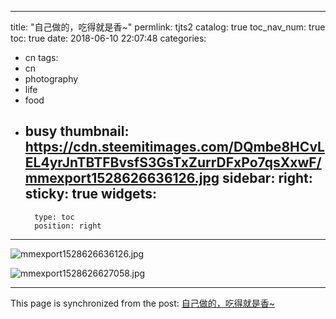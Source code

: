 
---
title: "自己做的，吃得就是香~"
permlink: tjts2
catalog: true
toc_nav_num: true
toc: true
date: 2018-06-10 22:07:48
categories:
- cn
tags:
- cn
- photography
- life
- food
- busy
thumbnail: https://cdn.steemitimages.com/DQmbe8HCvLEL4yrJnTBTFBvsfS3GsTxZurrDFxPo7qsXxwF/mmexport1528626636126.jpg
sidebar:
    right:
        sticky: true
widgets:
    -
        type: toc
        position: right
---


![mmexport1528626636126.jpg](https://cdn.steemitimages.com/DQmbe8HCvLEL4yrJnTBTFBvsfS3GsTxZurrDFxPo7qsXxwF/mmexport1528626636126.jpg)

![mmexport1528626627058.jpg](https://cdn.steemitimages.com/DQmQ4UiAVGCqq6EsgZdJkJ6TK5Vcd1ojUPJmKoAduQQdhb3/mmexport1528626627058.jpg)

- - -

This page is synchronized from the post: [自己做的，吃得就是香~](https://steemit.com/@andrewma/tjts2)
